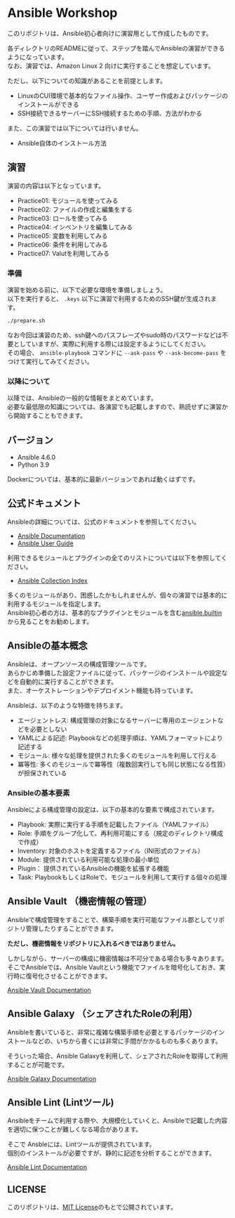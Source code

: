 # Ansible Workshop

このリポジトリは、Ansible初心者向けに演習用として作成したものです。

各ディレクトリのREADMEに従って、ステップを踏んでAnsibleの演習ができるようになっています。  
なお、演習では、Amazon Linux 2 向けに実行することを想定しています。  

ただし、以下についての知識があることを前提とします。

* LinuxのCUI環境で基本的なファイル操作、ユーザー作成およびパッケージのインストールができる
* SSH接続できるサーバーにSSH接続するための手順、方法がわかる

また、この演習では以下については行いません。

* Ansible自体のインストール方法

## 演習

演習の内容は以下となっています。

* Practice01: モジュールを使ってみる
* Practice02: ファイルの作成と編集をする
* Practice03: ロールを使ってみる
* Practice04: インベントリを編集してみる
* Practice05: 変数を利用してみる
* Practice06: 条件を利用してみる
* Practice07: Valutを利用してみる

### 準備

演習を始める前に、以下で必要な環境を準備しましょう。  
以下を実行すると、 `.keys` 以下に演習で利用するためのSSH鍵が生成されます。  

```sh
./prepare.sh
```

なお今回は演習のため、ssh鍵へのパスフレーズやsudo時のパスワードなどは不要としていますが、実際に利用する際には設定するようにしてください。  
その場合、 `ansible-playbook` コマンドに `--ask-pass` や `--ask-become-pass` をつけて実行してみてください。

### 以降について

以降では、Ansibleの一般的な情報をまとめています。  
必要な最低限の知識については、各演習でも記載しますので、熟読せずに演習から開始することもできます。

## バージョン

* Ansible 4.6.0
* Python 3.9

Dockerについては、基本的に最新バージョンであれば動くはずです。

## 公式ドキュメント

Ansibleの詳細については、公式のドキュメントを参照してください。

* [Ansible Documentation](https://docs.ansible.com/)
* [Ansible User Guide](https://docs.ansible.com/ansible/latest/user_guide/index.html)


利用できるモジュールとプラグインの全てのリストについては以下を参照してください。

* [Ansible Collection Index](https://docs.ansible.com/ansible/latest/collections/index.html)

多くのモジュールがあり、困惑したかもしれませんが、個々の演習では基本的に利用するモジュールを指定します。  
Ansible初心者の方は、基本的なプラグインとモジュールを含む[ansible.builtin](https://docs.ansible.com/ansible/latest/collections/ansible/builtin/index.html) から見ることをお勧めします。

## Ansibleの基本概念

Ansibleは、オープンソースの構成管理ツールです。  
あらかじめ準備した設定ファイルに従って、パッケージのインストールや設定などを自動的に実行することができます。  
また、オーケストレーションやデプロイメント機能も持っています。

Ansibleは、以下のような特徴を持ちます。

* エージェントレス: 構成管理の対象になるサーバーに専用のエージェントなどを必要としない
* YAMLによる記述:  Playbookなどの処理手順は、YAMLフォーマットにより記述する
* モジュール:      様々な処理を提供された多くのモジュールを利用して行える
* 冪等性:         多くのモジュールで冪等性（複数回実行しても同じ状態になる性質）が担保されている

### Ansibleの基本要素

Ansibleによる構成管理の設定は、以下の基本的な要素で構成されています。

* Playbook:  実際に実行する手順を記載したファイル（YAMLファイル）
* Role:      手順をグループ化して、再利用可能にする（規定のディレクトリ構成で作成）
* Inventory: 対象のホストを定義するファイル（INI形式のファイル）
* Module:    提供されている利用可能な処理の最小単位
* Plugin：   提供されているAnsibleの機能を拡張する機能
* Task:      PlaybookもしくはRoleで、モジュールを利用して実行する個々の処理

## Ansible Vault （機密情報の管理）

Ansibleで構成管理をすることで、構築手順を実行可能なファイル郡としてリポジトリ管理したりすることができます。  

**ただし、機密情報をリポジトリに入れるべきではありません。**  

しかしながら、サーバーの構成に機密情報は不可分である場合も多々あります。  
そこでAnsibleでは、Ansible Vaultという機能でファイルを暗号化しておき、実行時に復号化させることができます。

[Ansible Vault Documentation](https://docs.ansible.com/ansible/latest/user_guide/vault.html)

## Ansible Galaxy （シェアされたRoleの利用）

Ansibleを書いていると、非常に複雑な構築手順を必要とするパッケージのインストールなどの、いちから書くには非常に手間がかかるものも多くあります。

そういった場合、Ansible Galaxyを利用して、シェアされたRoleを取得して利用することが可能です。

[Ansible Galaxy Documentation](https://galaxy.ansible.com/docs/)

## Ansible Lint (Lintツール)

Ansibleをチームで利用する際や、大規模化していくと、Ansibleで記載した内容を適切に保つことが難しくなる場合があります。

そこで Ansbleには、Lintツールが提供されています。  
個別のインストールが必要ですが、静的に記述を分析することができます。

[Ansible Lint Documentation](https://ansible-lint.readthedocs.io/en/latest/)

## LICENSE

このリポジトリは、[MIT License](https://github.com/naokirin/ansible_workshop/blob/master/LICENSE)のもとで公開されています。